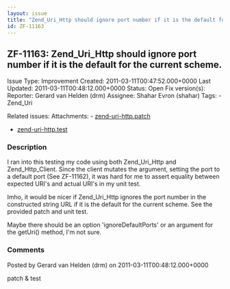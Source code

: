 ```yaml
---
layout: issue
title: "Zend_Uri_Http should ignore port number if it is the default for the current scheme."
id: ZF-11163
---
```


ZF-11163: Zend\_Uri\_Http should ignore port number if it is the default for the current scheme.
------------------------------------------------------------------------------------------------

 Issue Type: Improvement Created: 2011-03-11T00:47:52.000+0000 Last Updated: 2011-03-11T00:48:12.000+0000 Status: Open Fix version(s): 
 Reporter:  Gerard van Helden (drm)  Assignee:  Shahar Evron (shahar)  Tags: - Zend\_Uri
 
 Related issues: 
 Attachments: - [zend-uri-http.patch](/issues/secure/attachment/13772/zend-uri-http.patch)
- [zend-uri-http.test](/issues/secure/attachment/13773/zend-uri-http.test)
 
### Description

I ran into this testing my code using both Zend\_Uri\_Http and Zend\_Http\_Client. Since the client mutates the argument, setting the port to a default port (See ZF-11162), it was hard for me to assert equality between expected URI's and actual URI's in my unit test.

Imho, it would be nicer if Zend\_Uri\_Http ignores the port number in the constructed string URL if it is the default for the current scheme. See the provided patch and unit test.

Maybe there should be an option 'ignoreDefaultPorts' or an argument for the getUri() method, I'm not sure.

 

 

### Comments

Posted by Gerard van Helden (drm) on 2011-03-11T00:48:12.000+0000

patch & test

 

 